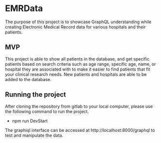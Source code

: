 # EMRData

The purpose of this project is to showcase GraphQL understanding while creating Electronic Medical Record data for various hospitals and their patients.

## MVP

This project is able to show all patients in the database, and get specific patients based on search criteria such as age range, specific age, name, or hospital they are associated with to make it easier to find patients that fit your clinical research needs. New patients and hospitals are able to be added to the database.

## Running the project

After cloning the repository from gitlab to your local computer, please use the following command to run the project. 
* npm run DevStart

The graphiql interface can be accessed at http://localhost:8000/graphql to test and manipulate the data.
